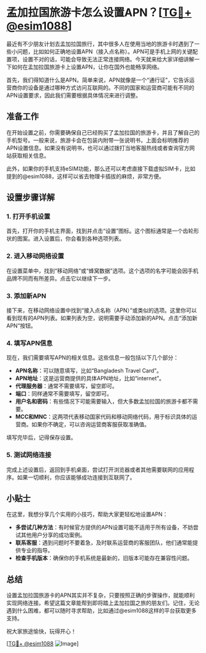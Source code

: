 # 孟加拉国旅游卡怎么设置APN？[[TG💪+ @esim1088](https://t.me/s/esim1088)]

最近有不少朋友计划去孟加拉国旅行，其中很多人在使用当地的旅游卡时遇到了一些小问题，比如如何正确地设置APN（接入点名称）。APN可是手机上网的关键配置项，设置不对的话，可能会导致无法正常连接网络。今天就来给大家详细讲解一下如何在孟加拉国旅游卡上设置APN，让你在国外也能畅享网络。

首先，我们得知道什么是APN。简单来说，APN就像是一个“通行证”，它告诉运营商你的设备是通过哪种方式访问互联网的。不同的国家和运营商可能有不同的APN设置要求，因此我们需要根据具体情况来进行调整。

## 准备工作

在开始设置之前，你需要确保自己已经购买了孟加拉国的旅游卡，并且了解自己的手机型号。一般来说，旅游卡会在包装内附带一张说明书，上面会标明推荐的APN设置信息。如果没有说明书，也可以通过拨打当地客服热线或者查询官方网站获取相关信息。

此外，如果你的手机支持eSIM功能，那么还可以考虑直接下载虚拟SIM卡，比如提到的@esim1088，这样可以省去物理卡插拔的麻烦，非常方便。

## 设置步骤详解

### 1. 打开手机设置

首先，打开你的手机主界面，找到并点击“设置”图标。这个图标通常是一个齿轮形状的图案。进入设置后，你会看到各种选项列表。

### 2. 进入移动网络设置

在设置菜单中，找到“移动网络”或“蜂窝数据”选项。这个选项的名字可能会因手机品牌不同而有所差异。点击它以继续下一步。

### 3. 添加新APN

接下来，在移动网络设置中找到“接入点名称（APN）”或类似的选项。这里你可以看到现有的APN列表。如果列表为空，说明需要手动添加新的APN。点击“添加新APN”按钮。

### 4. 填写APN信息

现在，我们需要填写APN的相关信息。这些信息一般包括以下几个部分：

- **APN名称**：可以随意填写，比如“Bangladesh Travel Card”。
- **APN地址**：这是运营商提供的具体APN地址，比如“internet”。
- **代理服务器**：通常不需要填写，留空即可。
- **端口**：同样通常不需要填写，留空即可。
- **用户名和密码**：有些情况下可能需要输入，但大多数孟加拉国的旅游卡都不需要。
- **MCC和MNC**：这两项代表移动国家代码和移动网络代码，用于标识具体的运营商。如果你不确定，可以咨询运营商客服获取准确值。

填写完毕后，记得保存设置。

### 5. 测试网络连接

完成上述设置后，返回到手机桌面，尝试打开浏览器或者其他需要联网的应用程序。如果一切顺利，你应该能够成功连接到互联网了。

## 小贴士

在这里，我想分享几个实用的小技巧，帮助大家更轻松地设置APN：

- **多尝试几种方法**：有时候官方提供的APN设置可能不适用于所有设备，不妨尝试其他用户分享的成功案例。
- **联系客服**：遇到问题时不要着急，及时联系运营商的客服团队，他们通常能提供专业的指导。
- **检查手机版本**：确保你的手机系统是最新的，旧版本可能存在兼容性问题。

## 总结

设置孟加拉国旅游卡的APN其实并不复杂，只要按照正确的步骤操作，就能顺利实现网络连接。希望这篇文章能帮到即将踏上孟加拉国之旅的朋友们。记住，无论遇到什么困难，都可以随时寻求帮助，比如通过@esim1088这样的平台获取更多支持。

祝大家旅途愉快，玩得开心！

[[TG💪+ @esim1088](https://t.me/s/esim1088) ![Image](https://i.postimg.cc/4NQfJmqS/Snipaste-2025-05-13-00-14-12.png)]